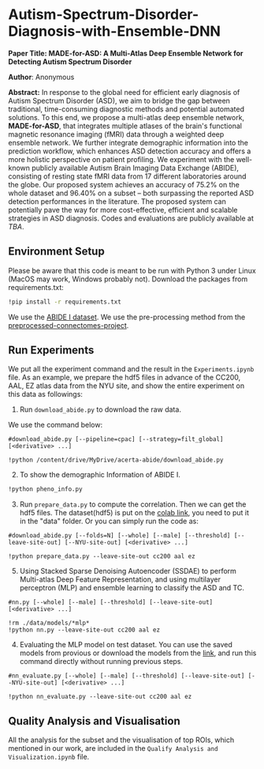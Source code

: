# Autism-Spectrum-Disorder-Diagnosis-with-Ensemble-DNN

**Paper Title: MADE-for-ASD: A Multi-Atlas Deep Ensemble Network for Detecting Autism Spectrum Disorder**

**Author**: Anonymous

**Abstract:** In response to the global need for efficient early diagnosis of Autism Spectrum Disorder (ASD), we aim to bridge the gap between traditional, time-consuming diagnostic methods and potential automated solutions. To this end, we propose a multi-atlas deep ensemble network, **MADE-for-ASD**, that integrates multiple atlases of the brain's functional magnetic resonance imaging (fMRI) data through a weighted deep ensemble network. We further integrate demographic information into the prediction workflow, which enhances ASD detection accuracy and offers a more holistic perspective on patient profiling. We experiment with the well-known publicly available Autism Brain Imaging Data Exchange (ABIDE), consisting of resting state fMRI data from 17 different laboratories around the globe. Our proposed system achieves an accuracy of 75.2% on the whole dataset and 96.40% on a subset – both surpassing the reported ASD detection performances in the literature. The proposed system can potentially pave the way for more cost-effective, efficient and scalable strategies in ASD diagnosis. Codes and evaluations are publicly available at _TBA_.


## Environment Setup

Please be aware that this code is meant to be run with Python 3 under Linux (MacOS may work, Windows probably not). Download the packages from requirements.txt:

```bash
!pip install -r requirements.txt
```
We use the [ABIDE I dataset](http://fcon_1000.projects.nitrc.org/indi/abide/). We use the pre-processing method from the [preprocessed-connectomes-project](https://github.com/preprocessed-connectomes-project/abide).


## Run Experiments

We put all the experiment command and the result in the `Experiments.ipynb` file. As an example, we prepare the hdf5 files in advance of the CC200, AAL, EZ atlas data from the NYU site, and show the entire experiment on this data as followings:

1. Run `download_abide.py` to download the raw data.

We use the command below:

```
#download_abide.py [--pipeline=cpac] [--strategy=filt_global] [<derivative> ...]

!python /content/drive/MyDrive/acerta-abide/download_abide.py
```

2. To show the demographic Information of ABIDE I.

```bash
!python pheno_info.py
```

3. Run `prepare_data.py` to compute the correlation. Then we can get the hdf5 files. The dataset(hdf5) is put on the [colab link](https://drive.google.com/file/d/1-WyQ7IOqSxaGcoA6MR4ydJdazlqzKYMY/view?usp=drive_link), you need to put it in the "data" folder. Or you can simply run the code as:

```
#download_abide.py [--folds=N] [--whole] [--male] [--threshold] [--leave-site-out] [--NYU-site-out] [<derivative> ...]

!python prepare_data.py --leave-site-out cc200 aal ez
```

5. Using Stacked Sparse Denoising Autoencoder (SSDAE) to perform Multi-atlas Deep Feature Representation, and using multilayer perceptron (MLP) and ensemble learning to classify the ASD and TC.

```
#nn.py [--whole] [--male] [--threshold] [--leave-site-out] [<derivative> ...]

!rm ./data/models/*mlp*
!python nn.py --leave-site-out cc200 aal ez
```  

4. Evaluating the MLP model on test dataset. You can use the saved models from provious or download the models from the [link](https://drive.google.com/drive/folders/1rIZpXdafzI-nb0YonkL0XQs6pOSSxRUf?usp=drive_link), and run this command directly without running previous steps.

```
#nn_evaluate.py [--whole] [--male] [--threshold] [--leave-site-out] [--NYU-site-out] [<derivative> ...]

!python nn_evaluate.py --leave-site-out cc200 aal ez
```
        
## Quality Analysis and Visualisation

All the analysis for the subset and the visualisation of top ROIs, which mentioned in our work, are included in the `Qualify Analysis and Visualization.ipynb` file.